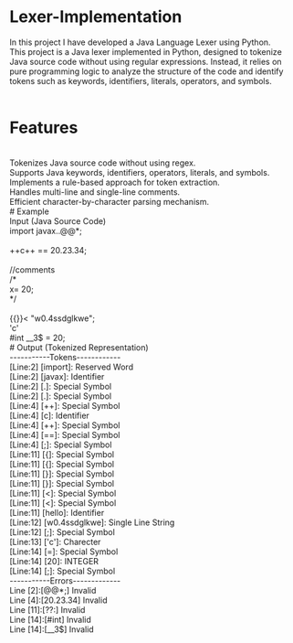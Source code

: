 # Lexer-Implementation
In this project I have developed a Java Language Lexer using Python.
<br>
This project is a Java lexer implemented in Python, designed to tokenize Java source code without using regular expressions. Instead, it relies on pure programming logic to analyze the structure of the code and identify tokens such as keywords, identifiers, literals, operators, and symbols.
<br>
<br>
# Features
<br>
Tokenizes Java source code without using regex.
<br>
Supports Java keywords, identifiers, operators, literals, and symbols.
<br>
Implements a rule-based approach for token extraction.
<br>
Handles multi-line and single-line comments.
<br>
Efficient character-by-character parsing mechanism.
<br>
# Example
<br>
Input (Java Source Code) <br>
import javax..@@*;<br>
<br>
++c++ == 20.23.34;<br>
<br>
//comments<br>
/*<br>
x= 20;<br>
*/<br>
<br>
{{}}<<??: hello<br>
"w0.4ssdglkwe";<br>
'c'<br>
#int __3$ = 20;<br>
# Output (Tokenized Representation) <br>
-----------Tokens------------<br>
[Line:2] [import]: Reserved Word<br>
[Line:2] [javax]: Identifier<br>
[Line:2] [.]: Special Symbol<br>
[Line:2] [.]: Special Symbol<br>
[Line:4] [++]: Special Symbol<br>
[Line:4] [c]: Identifier<br>
[Line:4] [++]: Special Symbol<br>
[Line:4] [==]: Special Symbol<br>
[Line:4] [;]: Special Symbol<br>
[Line:11] [{]: Special Symbol<br>
[Line:11] [{]: Special Symbol<br>
[Line:11] [}]: Special Symbol<br>
[Line:11] [}]: Special Symbol<br>
[Line:11] [<]: Special Symbol<br>
[Line:11] [<]: Special Symbol<br>
[Line:11] [hello]: Identifier<br>
[Line:12] [w0.4ssdglkwe]: Single Line String<br>
[Line:12] [;]: Special Symbol<br>
[Line:13] ['c']: Charecter<br>
[Line:14] [=]: Special Symbol<br>
[Line:14] [20]: INTEGER<br>
[Line:14] [;]: Special Symbol<br>
-----------Errors-------------<br>
Line [2]:[@@*;] Invalid<br>
Line [4]:[20.23.34] Invalid<br>
Line [11]:[??:] Invalid<br>
Line [14]:[#int] Invalid<br>
Line [14]:[__3$] Invalid<br>
